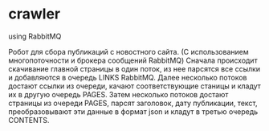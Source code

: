 # crawler
using RabbitMQ

Робот для сбора публикаций с новостного сайта. (С использованием многопоточности и брокера сообщений RabbitMQ)
Сначала происходит скачивание главной страницы в один поток, из нее парсятся все ссылки и добавляются в очередь LINKS RabbitMQ. Далее несколько потоков достают ссылки из очереди, качают соответствующие станицы и кладут их в другую очередь PAGES. Затем несколько потоков достают страницы из очереди PAGES, парсят заголовок, дату публикации, текст, преобразовывают эти данные в формат json и кладут в третью очередь CONTENTS.
